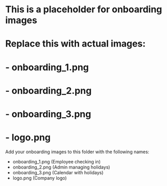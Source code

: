 # This is a placeholder for onboarding images

# Replace this with actual images:

# - onboarding_1.png

# - onboarding_2.png

# - onboarding_3.png

# - logo.png

Add your onboarding images to this folder with the following names:

- onboarding_1.png (Employee checking in)
- onboarding_2.png (Admin managing holidays)
- onboarding_3.png (Calendar with holidays)
- logo.png (Company logo)
